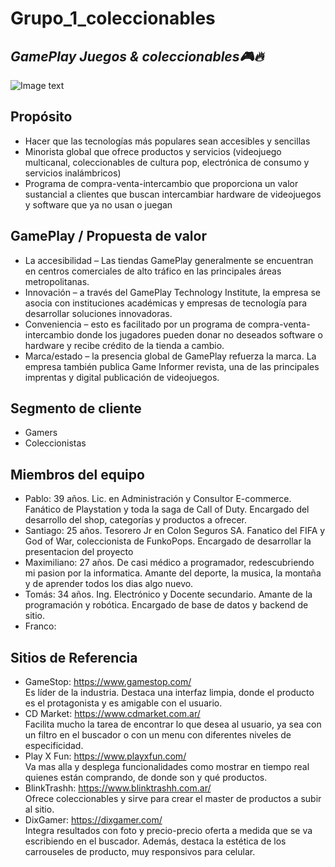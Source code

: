 # Grupo_1_coleccionables 
## _GamePlay Juegos & coleccionables🎮🔥_

![Image text](https://github.com/tfranzosi/grupo_1_coleccionables/blob/main/GamePlay-Logo-e-Isologo.png)

## Propósito

- Hacer que las tecnologías más populares sean accesibles y sencillas
- Minorista global que ofrece productos y servicios
(videojuego multicanal, coleccionables de cultura pop,
electrónica de consumo y servicios inalámbricos)
- Programa de compra-venta-intercambio que proporciona un valor sustancial a clientes que buscan intercambiar hardware de videojuegos y software que ya no usan o juegan

## GamePlay / Propuesta de valor 
- La accesibilidad – Las tiendas GamePlay generalmente se encuentran en centros comerciales de alto tráfico en las principales áreas metropolitanas.
- Innovación – a través del GamePlay Technology Institute, la empresa se asocia con instituciones académicas y empresas de tecnología para desarrollar soluciones innovadoras.
- Conveniencia – esto es facilitado por un programa de compra-venta-intercambio donde los jugadores pueden donar no deseados software o hardware y recibe crédito de la tienda a cambio.
- Marca/estado – la presencia global de GamePlay refuerza la marca. La empresa también publica Game Informer revista, una de las principales imprentas y digital publicación de videojuegos.

## Segmento de cliente

- Gamers
- Coleccionistas

## Miembros del equipo

- Pablo: 39 años. Lic. en Administración y Consultor E-commerce. Fanático de Playstation y toda la saga de Call of Duty. Encargado del desarrollo del shop, categorías y productos a ofrecer.
- Santiago: 25 años. Tesorero Jr en Colon Seguros SA. Fanatico del FIFA y God of War, coleccionista de FunkoPops. Encargado de desarrollar la presentacion del proyecto
- Maximiliano: 27 años. De casi médico a programador, redescubriendo mi pasion por la informatica. Amante del deporte, la musica, la montaña y de aprender todos los dias algo nuevo. 
- Tomás: 34 años. Ing. Electrónico y Docente secundario. Amante de la programación y robótica. Encargado de base de datos y backend de sitio.
- Franco: 



## Sitios de Referencia 

- GameStop: https://www.gamestop.com/  
  Es líder de la industria. Destaca una interfaz limpia, donde el producto es el protagonista y es amigable con el usuario.
- CD Market: https://www.cdmarket.com.ar/  
  Facilita mucho la tarea de encontrar lo que desea al usuario, ya sea con un filtro en el buscador o con un menu con diferentes niveles de especificidad.
- Play X Fun: https://www.playxfun.com/  
  Va mas alla y desplega funcionalidades como mostrar en tiempo real quienes están comprando, de donde son y qué productos.
- BlinkTrashh: https://www.blinktrashh.com.ar/  
  Ofrece coleccionables y sirve para crear el master de productos a subir al sitio.
- DixGamer: https://dixgamer.com/  
  Integra resultados con foto y precio-precio oferta a medida que se va escribiendo en el buscador. Además, destaca la estética de los carrouseles de producto, muy       responsivos para celular.
